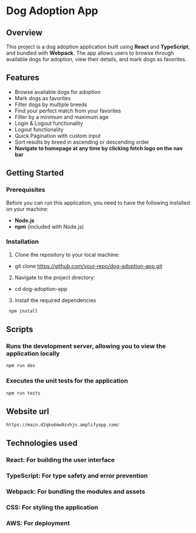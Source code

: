 # Dog Adoption App

## Overview
This project is a dog adoption application built using **React** and **TypeScript**, and bundled with **Webpack**. The app allows users to browse through available dogs for adoption, view their details, and mark dogs as favorites. 

## Features
- Browse available dogs for adoption
- Mark dogs as favorites
- Filter dogs by multiple breeds
- Find your perfect match from your favorites
- Filter by a minimum and maximum age
- Login & Logout functionality
- Logout functionality
- Quick Pagination with custom input
- Sort results by breed in ascending or descending order
- **Navigate to homepage at any time by clicking fetch logo on the nav bar**

## Getting Started

### Prerequisites
Before you can run this application, you need to have the following installed on your machine:
- **Node.js**
- **npm** (included with Node.js)

### Installation
1. Clone the repository to your local machine:
- git clone https://github.com/your-repo/dog-adoption-app.git

2. Navigate to the project directory:
- cd dog-adoption-app

3. Install the required dependencies 
```bash
 npm install
 ```


## Scripts

### Runs the development server, allowing you to view the application locally
```bash 
npm run dev 
```

### Executes the unit tests for the application
```bash
npm run tests
```

## Website url

```bash 
https://main.d2qko6mw9zvhjn.amplifyapp.com/
```

## Technologies used

### React: For building the user interface
### TypeScript: For type safety and error prevention
### Webpack: For bundling the modules and assets
### CSS: For styling the application
### AWS: For deployment


